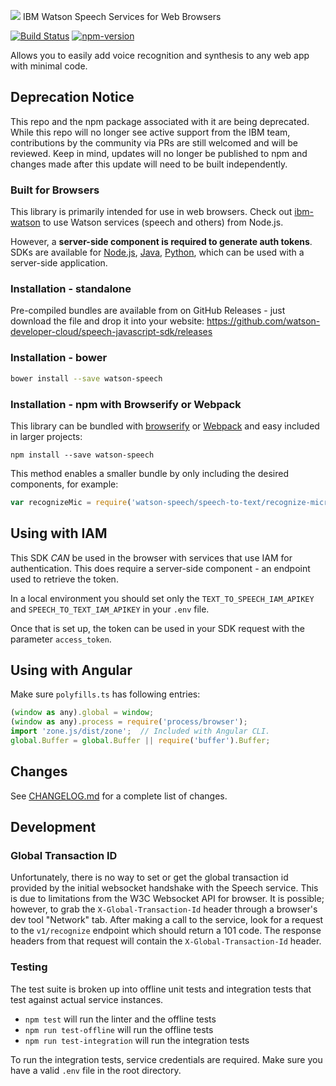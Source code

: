 ![](docs/js-sdk.png)
IBM Watson Speech Services for Web Browsers

[![Build Status](https://travis-ci.org/watson-developer-cloud/speech-javascript-sdk.svg?branch=master)](https://travis-ci.org/watson-developer-cloud/speech-javascript-sdk)
[![npm-version](https://img.shields.io/npm/v/watson-speech.svg)](https://www.npmjs.com/package/watson-speech)

Allows you to easily add voice recognition and synthesis to any web app with minimal code.

## Deprecation Notice
This repo and the npm package associated with it are being deprecated. While this repo will no longer see active support from the IBM team, contributions by the community via PRs are still welcomed and will be reviewed. Keep in mind, updates will no longer be published to npm and changes made after this update will need to be built independently.

### Built for Browsers

This library is primarily intended for use in web browsers. Check out [ibm-watson](https://www.npmjs.com/package/ibm-watson) to use Watson services (speech and others) from Node.js.

However, a **server-side component is required to generate auth tokens**. SDKs are available for [Node.js](https://github.com/watson-developer-cloud/node-sdk#authorization), [Java](https://github.com/watson-developer-cloud/java-sdk), [Python](https://github.com/watson-developer-cloud/python-sdk/blob/master/examples/authorization_v1.py), which can be used with a server-side application.

### Installation - standalone

Pre-compiled bundles are available from on GitHub Releases - just download the file and drop it into your website: https://github.com/watson-developer-cloud/speech-javascript-sdk/releases

### Installation - bower

```sh
bower install --save watson-speech
```

### Installation - npm with Browserify or Webpack

This library can be bundled with [browserify](http://browserify.org/) or [Webpack](http://webpack.github.io/)
and easy included in larger projects:

    npm install --save watson-speech

This method enables a smaller bundle by only including the desired components, for example:

```js
var recognizeMic = require('watson-speech/speech-to-text/recognize-microphone');
```

## Using with IAM

This SDK _CAN_ be used in the browser with services that use IAM for authentication. This does require a server-side component - an endpoint used to retrieve the token.

In a local environment you should set only the `TEXT_TO_SPEECH_IAM_APIKEY` and `SPEECH_TO_TEXT_IAM_APIKEY` in your `.env` file.

Once that is set up, the token can be used in your SDK request with the parameter `access_token`.

## Using with Angular

Make sure `polyfills.ts` has following entries:

```js
(window as any).global = window;
(window as any).process = require('process/browser');
import 'zone.js/dist/zone';  // Included with Angular CLI.
global.Buffer = global.Buffer || require('buffer').Buffer;
```

## Changes

See [CHANGELOG.md](CHANGELOG.md) for a complete list of changes.

## Development

### Global Transaction ID

Unfortunately, there is no way to set or get the global transaction id provided by the initial websocket handshake with the Speech service. This is due to limitations from the W3C Websocket API for browser. It is possible; however, to grab the `X-Global-Transaction-Id` header through a browser's dev tool "Network" tab. After making a call to the service, look for a request to the `v1/recognize` endpoint which should return a 101 code. The response headers from that request will contain the `X-Global-Transaction-Id` header.

### Testing

The test suite is broken up into offline unit tests and integration tests that test against actual service instances.

- `npm test` will run the linter and the offline tests
- `npm run test-offline` will run the offline tests
- `npm run test-integration` will run the integration tests

To run the integration tests, service credentials are required. Make sure you have a valid `.env` file in the root directory.
